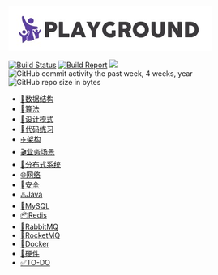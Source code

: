 ![](logo.jpg)

[![Build Status](https://travis-ci.org/pojozhang/playground.svg?branch=master)](https://travis-ci.org/pojozhang/playground) [![Build Report](https://img.shields.io/badge/build-report-blue.svg)](https://pojozhang.github.io/playground-report) ![](https://img.shields.io/github/last-commit/pojozhang/playground.svg) ![GitHub commit activity the past week, 4 weeks, year](https://img.shields.io/github/commit-activity/w/pojozhang/playground.svg) ![GitHub repo size in bytes](https://img.shields.io/github/repo-size/pojozhang/playground.svg)

- [🧀数据结构](problems/structure/README.md)
- [💎算法](problems/algorithm/README.md)
- [🔨设计模式](problems/design-pattern/README.md)
- [🥊代码练习](problems/coding-dojo/README.md)
- [✈️架构](problems/architecture/README.md)
- [🎬业务场景](problems/business/README.md)
- [🎳分布式系统](problems/distribution-system/README.md)
- [🌐网络](problems/net/README.md)
- [🔑安全](problems/security/README.md)
- [♨️Java](problems/java/README.md)
- [🐬MySQL](problems/mysql/README.md)
- [📦Redis](problems/redis/README.md)
- [🐇RabbitMQ](problems/rabbitmq/README.md)
- [🚀RocketMQ](problems/rocketmq/README.md)
- [🐳Docker](problems/docker/README.md)
- [💾硬件](problems/hardware/README.md)
- [✅TO-DO](TODO.md)
